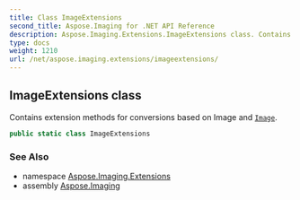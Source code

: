 ```yaml
---
title: Class ImageExtensions
second_title: Aspose.Imaging for .NET API Reference
description: Aspose.Imaging.Extensions.ImageExtensions class. Contains extension methods for conversions based on Image and Image
type: docs
weight: 1210
url: /net/aspose.imaging.extensions/imageextensions/
---
```

## ImageExtensions class

Contains extension methods for conversions based on Image and [`Image`](../../aspose.imaging/image/).

```csharp
public static class ImageExtensions
```

### See Also

* namespace [Aspose.Imaging.Extensions](../../aspose.imaging.extensions/)
* assembly [Aspose.Imaging](../../)


